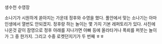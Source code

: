 생수천 수영장


소나기가 시원하게 쏟아지는 가운데 정후와 수영을 했다. 풀안에서 맞는 소나기는 아마 인생에서 열번도 안되겠지. 정후랑 하는 놀이는 몇 가지 기본 레퍼토리가 있다. 사진에 나온것 같이 잠영으로 정후 아래를 지나가면 아빠 등에 올라타거나 폭뢰를 퍼붓는 놀이가 그 중 한가지. 
그리고 수중 로켓던지기가 두 번째 ㅎㅎ